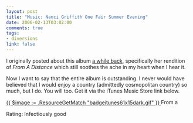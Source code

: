 ```yaml
--- 
layout: post
title: "Music: Nanci Griffith One Fair Summer Evening"
date: 2006-02-13T03:02:00
comments: true
tags:
- diversions
link: false
---
```

I originally posted about this album <a href="http://www.zanshin.net/blogs/000709.html" title="From A Distance">a while back</a>, specifically her rendition of _From A Distance_ which still soothes the ache in my heart when I hear it.

Now I want to say that the entire album is outstanding. I never would have believed that I would enjoy a country (admittedly cosmopolitan country) so much, but I do. You will too. Get it via the iTunes Music Store link below.

<a href="http://phobos.apple.com/WebObjects/MZStore.woa/wa/viewAlbum?selectedItemId=250249&playListId=250255&s=143441">
{{ $image := .ResourceGetMatch "badgeitunes61x15dark.gif" }}
<img src="{{ $image.RelPermalink }}" height="15" width="61" alt="From a Distance" >
</a>

Rating: Infectiously good
